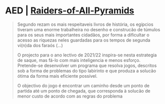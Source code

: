 # AED | [Raiders-of-All-Pyramids](RoaP.pdf)


>Segundo rezam os mais respeitaveis livros de história, os egípcios tiveram uma enorme trabalheira no desenho e construcão de túmulos para os seus mais importantes cidadãos, por forma a dificultar o acesso as riquezas neles guardadas para os tempos de segunda vi(n)da dos faraós (...)
>
>O projecto para o ano lectivo de 2021/22 inspira-se nesta estrategia de saque, mas fá-lo com mais inteligencia e menos esforço. Pretende-se desenvolver um programa que resolva jogos, descritos sob a  forma de problemas do tipo labirinto e que produza a solucão ótima da forma mais eficiente possível.
>
>O objectivo do jogo é encontrar um caminho desde um ponto de partida até um ponto de chegada, que corresponda à solucão de menor custo de acordo com as regras do problema

